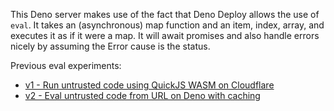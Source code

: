 This Deno server makes use of the fact that Deno Deploy allows the use of `eval`. It takes an (asynchronous) map function and an item, index, array, and executes it as if it were a map. It will await promises and also handle errors nicely by assuming the Error cause is the status.

Previous eval experiments:

- [v1 - Run untrusted code using QuickJS WASM on Cloudflare](https://github.com/codefromanywhere/evaloncloud-v1)
- [v2 - Eval untrusted code from URL on Deno with caching](https://github.com/codefromanywhere/evaloncloud-v2)
